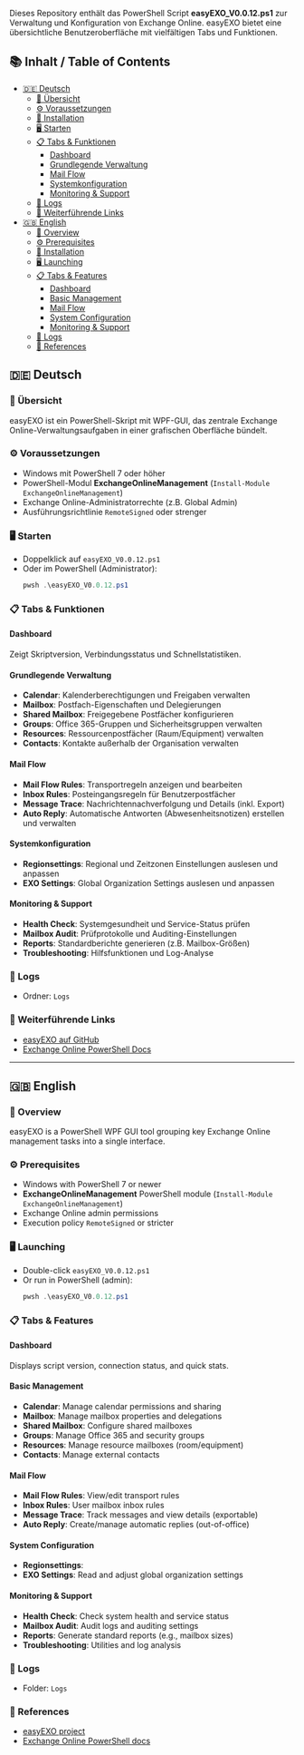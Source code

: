 Dieses Repository enthält das PowerShell Script **easyEXO_V0.0.12.ps1** zur Verwaltung und Konfiguration von Exchange Online. 
easyEXO bietet eine übersichtliche Benutzeroberfläche mit vielfältigen Tabs und Funktionen.

## 📚 Inhalt / Table of Contents

- [🇩🇪 Deutsch](#-deutsch)
  - [🔧 Übersicht](#-übersicht)
  - [⚙️ Voraussetzungen](#-voraussetzungen)
  - [🚀 Installation](#-installation)
  - [🖥️ Starten](#-starten)
  - [📋 Tabs & Funktionen](#-tabs--funktionen)
    - [Dashboard](#dashboard)
    - [Grundlegende Verwaltung](#grundlegende-verwaltung)
    - [Mail Flow](#mail-flow)
    - [Systemkonfiguration](#systemkonfiguration)
    - [Monitoring & Support](#monitoring--support)
  - [📂 Logs](#-logs)
  - [🔗 Weiterführende Links](#-weiterführende-links)
- [🇬🇧 English](#-english)
  - [🔧 Overview](#-overview)
  - [⚙️ Prerequisites](#-prerequisites)
  - [🚀 Installation](#-installation-1)
  - [🖥️ Launching](#-launching)
  - [📋 Tabs & Features](#-tabs--features)
    - [Dashboard](#dashboard-1)
    - [Basic Management](#basic-management)
    - [Mail Flow](#mail-flow-1)
    - [System Configuration](#system-configuration)
    - [Monitoring & Support](#monitoring--support-1)
  - [📂 Logs](#-logs-1)
  - [🔗 References](#-references)

## 🇩🇪 Deutsch

### 🔧 Übersicht
easyEXO ist ein PowerShell-Skript mit WPF-GUI, das zentrale Exchange Online-Verwaltungsaufgaben in einer grafischen Oberfläche bündelt.

### ⚙️ Voraussetzungen
- Windows mit PowerShell 7 oder höher
- PowerShell-Modul **ExchangeOnlineManagement** (`Install-Module ExchangeOnlineManagement`)
- Exchange Online-Administratorrechte (z.B. Global Admin)
- Ausführungsrichtlinie `RemoteSigned` oder strenger

### 🖥️ Starten
- Doppelklick auf `easyEXO_V0.0.12.ps1`  
- Oder im PowerShell (Administrator):
  ```powershell
  pwsh .\easyEXO_V0.0.12.ps1
  ```

### 📋 Tabs & Funktionen

#### Dashboard
Zeigt Skriptversion, Verbindungsstatus und Schnellstatistiken.

#### Grundlegende Verwaltung
- **Calendar**: Kalenderberechtigungen und Freigaben verwalten  
- **Mailbox**: Postfach-Eigenschaften und Delegierungen  
- **Shared Mailbox**: Freigegebene Postfächer konfigurieren  
- **Groups**: Office 365-Gruppen und Sicherheitsgruppen verwalten  
- **Resources**: Ressourcenpostfächer (Raum/Equipment) verwalten  
- **Contacts**: Kontakte außerhalb der Organisation verwalten  

#### Mail Flow
- **Mail Flow Rules**: Transportregeln anzeigen und bearbeiten  
- **Inbox Rules**: Posteingangsregeln für Benutzerpostfächer  
- **Message Trace**: Nachrichtennachverfolgung und Details (inkl. Export)  
- **Auto Reply**: Automatische Antworten (Abwesenheitsnotizen) erstellen und verwalten  

#### Systemkonfiguration
- **Regionsettings**: Regional und Zeitzonen Einstellungen auslesen und anpassen 
- **EXO Settings**: Global Organization Settings auslesen und anpassen  

#### Monitoring & Support
- **Health Check**: Systemgesundheit und Service-Status prüfen  
- **Mailbox Audit**: Prüfprotokolle und Auditing-Einstellungen  
- **Reports**: Standardberichte generieren (z.B. Mailbox-Größen)  
- **Troubleshooting**: Hilfsfunktionen und Log-Analyse  

### 📂 Logs
- Ordner: `Logs`  

### 🔗 Weiterführende Links
- [easyEXO auf GitHub](https://github.com/PS-easyIT/easyEXO)  
- [Exchange Online PowerShell Docs](https://aka.ms/exops-docs)

---

## 🇬🇧 English

### 🔧 Overview
easyEXO is a PowerShell WPF GUI tool grouping key Exchange Online management tasks into a single interface.

### ⚙️ Prerequisites
- Windows with PowerShell 7 or newer  
- **ExchangeOnlineManagement** PowerShell module (`Install-Module ExchangeOnlineManagement`)  
- Exchange Online admin permissions  
- Execution policy `RemoteSigned` or stricter  

### 🖥️ Launching
- Double-click `easyEXO_V0.0.12.ps1`  
- Or run in PowerShell (admin):
  ```powershell
  pwsh .\easyEXO_V0.0.12.ps1
  ```

### 📋 Tabs & Features

#### Dashboard
Displays script version, connection status, and quick stats.

#### Basic Management
- **Calendar**: Manage calendar permissions and sharing  
- **Mailbox**: Manage mailbox properties and delegations  
- **Shared Mailbox**: Configure shared mailboxes  
- **Groups**: Manage Office 365 and security groups  
- **Resources**: Manage resource mailboxes (room/equipment)  
- **Contacts**: Manage external contacts  

#### Mail Flow
- **Mail Flow Rules**: View/edit transport rules  
- **Inbox Rules**: User mailbox inbox rules  
- **Message Trace**: Track messages and view details (exportable)  
- **Auto Reply**: Create/manage automatic replies (out-of-office)  

#### System Configuration
- **Regionsettings**:
- **EXO Settings**: Read and adjust global organization settings  

#### Monitoring & Support
- **Health Check**: Check system health and service status  
- **Mailbox Audit**: Audit logs and auditing settings  
- **Reports**: Generate standard reports (e.g., mailbox sizes)  
- **Troubleshooting**: Utilities and log analysis  

### 📂 Logs
- Folder: `Logs`  

### 🔗 References
- [easyEXO project](https://github.com/PS-easyIT/easyEXO)  
- [Exchange Online PowerShell docs](https://aka.ms/exops-docs)
